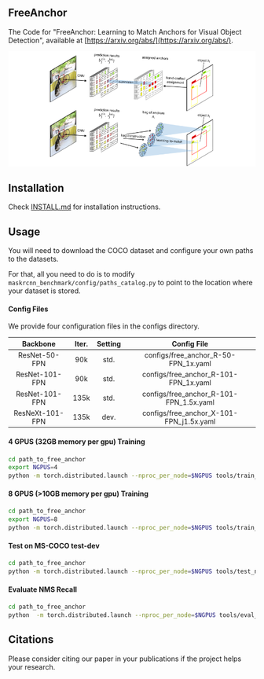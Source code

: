 ## FreeAnchor

The Code for "FreeAnchor: Learning to Match Anchors for Visual Object Detection", available at [https://arxiv.org/abs/](https://arxiv.org/abs/). 

![architecture](architecture.png)

## Installation 
Check [INSTALL.md](INSTALL.md) for installation instructions.

## Usage
You will need to download the COCO dataset and configure your own paths to the datasets.

For that, all you need to do is to modify `maskrcnn_benchmark/config/paths_catalog.py` to point to the location where your dataset is stored.

#### Config Files
We provide four configuration files in the configs directory.

| Backbone | Iter. | Setting | Config File |  
| :-----: | :---: | :---: | :----------: |
| ResNet-50-FPN    |   90k |   std.  | configs/free_anchor_R-50-FPN_1x.yaml      | 
| ResNet-101-FPN   |   90k |   std.  | configs/free_anchor_R-101-FPN_1x.yaml     | 
| ResNet-101-FPN   |  135k |   std.  | configs/free_anchor_R-101-FPN_1.5x.yaml   | 
| ResNeXt-101-FPN  |  135k |   dev.  | configs/free_anchor_X-101-FPN_j1.5x.yaml  | 


#### 4 GPUS (32GB memory per gpu) Training

```bash
cd path_to_free_anchor
export NGPUS=4
python -m torch.distributed.launch --nproc_per_node=$NGPUS tools/train_net.py --config-file "path/to/config/file.yaml"
```

#### 8 GPUS (>10GB memory per gpu) Training

```bash
cd path_to_free_anchor
export NGPUS=8
python -m torch.distributed.launch --nproc_per_node=$NGPUS tools/train_net.py --config-file "path/to/config/file.yaml"
```

#### Test on MS-COCO test-dev

```bash
cd path_to_free_anchor
python -m torch.distributed.launch --nproc_per_node=$NGPUS tools/test_net.py --config-file "path/to/config/file.yaml" MODEL.WEIGHT "path/to/.pth file" DATASETS.TEST "('coco_test-dev',)"
```

#### Evaluate NMS Recall

```bash
cd path_to_free_anchor
python  -m torch.distributed.launch --nproc_per_node=$NGPUS tools/eval_NR.py --config-file "path/to/config/file.yaml" MODEL.WEIGHT "path/to/.pth file"
```
## Citations
Please consider citing our paper in your publications if the project helps your research.
```
```

